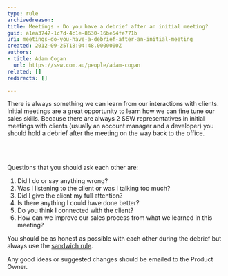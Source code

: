 ```yaml
---
type: rule
archivedreason: 
title: Meetings - Do you have a debrief after an initial meeting?
guid: a1ea3747-1c7d-4c1e-8630-16be54fe771b
uri: meetings-do-you-have-a-debrief-after-an-initial-meeting
created: 2012-09-25T18:04:48.0000000Z
authors:
- title: Adam Cogan
  url: https://ssw.com.au/people/adam-cogan
related: []
redirects: []

---
```



<p>​
            There is always something we can learn from our interactions with clients.<br>
            Initial meetings are a great opportunity to learn how we can fine tune our sales skills. Because there are always 2 SSW representatives in initial meetings with clients (usually an account manager and a developer) you should hold a debrief after the meeting on the way back to the office.</p>
<br><excerpt class='endintro'></excerpt><br>
<p>Questions that you should ask each other are&#58;</p>
<ol>
<li>Did I do or say anything wrong?</li>
<li>Was I listening to the client or was I talking too much?</li>
<li>Did I give the client my full attention?</li>
<li>Is there anything I could have done better?</li>
<li>Do you think I connected with the client?</li>
<li>How can we improve our sales process from what we learned in this meeting?</li>
            </ol>
            <p>You should be as honest as possible with each other during the debrief but always use the <a href="/Management/Rules-to-Better-Software-Consultants-Working-in-a-Team/Pages/The-sandwich-rule.aspx" target="_blank">sandwich rule</a>.</p>
            Any good ideas or suggested changes should be emailed to the Product Owner.
             <p></p>


